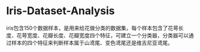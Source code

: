 # Iris-Dataset-Analysis
iris包含150个数据样本，是用来给花做分类的数据集，每个样本包含了花萼长度、花萼宽度、花瓣长度、花瓣宽度四个特征，可建立一个分类器，分类器可以通过样本的四个特征来判断样本属于山鸢尾、变色鸢尾还是维吉尼亚鸢尾。
